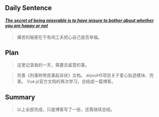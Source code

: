 ## **Daily Sentence**
#### <u>*The secret of being miserable is to have ieisure to bother about whether you are happy or not*</u>
> 痛苦的秘密在于有闲工夫担心自己是否幸福。

## **Plan**
> 这里记录我的一天，需要去留意的事。

> 完善《刑事附带民事起诉状》文档。
> aiyouH5项目关于爱心轨迹模块、完善。
> Vue.js官方文档的再次学习，总结成一篇博客。
## **Summary**
> 以上全部完成，只是博客写了一些，还需继续总结。
